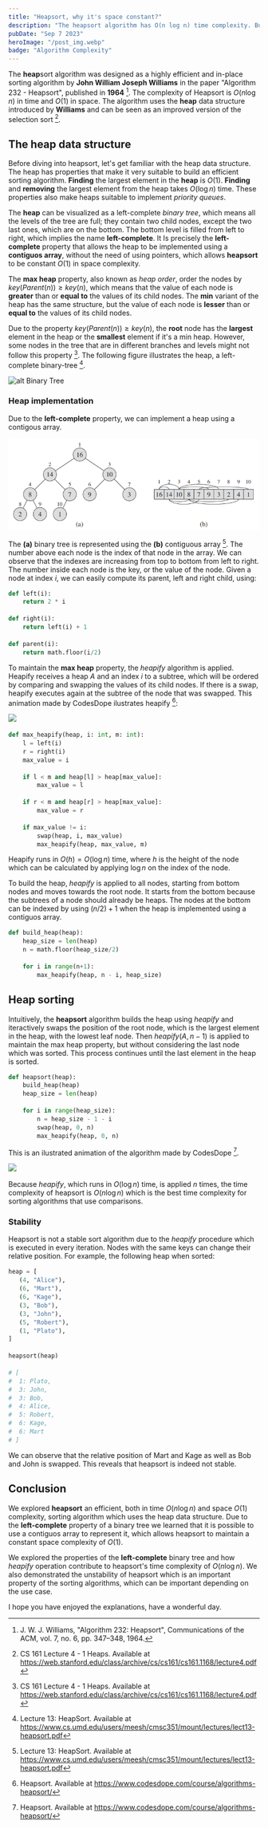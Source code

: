 ```yaml
---
title: "Heapsort, why it's space constant?"
description: "The heapsort algorithm has O(n log n) time complexity. But it uses the heap data structure and has O(1) space complexity, why?"
pubDate: "Sep 7 2023"
heroImage: "/post_img.webp"
badge: "Algorithm Complexity"
---
```


The **heap**sort algorithm was designed as a highly efficient and in-place sorting algorithm by **John William Joseph Williams** in the paper "Algorithm 232 - Heapsort", published in **1964** [^1].
The complexity of Heapsort is $O(n \log n)$ in time and $O(1)$ in space.
The algorithm uses the **heap** data structure introduced by **Williams** and can be seen as an improved version of the selection sort [^2].

## The heap data structure

Before diving into heapsort, let's get familiar with the heap data structure.
The heap has properties that make it very suitable to build an efficient sorting algorithm.
**Finding** the largest element in the **heap** is $O(1)$.
**Finding** and **removing** the largest element from the heap takes $O(\log n)$ time.
These properties also make heaps suitable to implement *priority queues*.

The **heap** can be visualized as a left-complete *binary tree*, which means all the levels of the tree are full;
they contain two child nodes, except the two last ones, which are on the bottom.
The bottom level is filled from left to right, which implies the name **left-complete**.
It Is precisely the **left-complete** property that allows the heap to be implemented using a **contiguos array**, without the need of using pointers, which allows **heapsort** to be constant $O(1)$ in space complexity.

The **max heap** property, also known as *heap order*, order the nodes by $key(Parent(n)) \ge key(n)$, which means that the value of each node is **greater** than or **equal to** the values of its child nodes.
The **min** variant of the heap has the same structure, but the value of each node is **lesser** than or **equal to** the values of its child nodes.

Due to the property $key(Parent(n)) \ge key(n)$, the **root** node has the **largest** element in the heap or the **smallest** element if it's a min heap.
However, some nodes in the tree that are in different branches and levels might not follow this property [^2].
The following figure illustrates the heap, a left-complete binary-tree [^3].

![alt Binary Tree](https://i.imgur.com/GkvM9Y2.png)

### Heap implementation

Due to the **left-complete** property, we can implement a heap using a contigous array.

![alt Heap array implementation](https://raw.githubusercontent.com/huzaifaarain/mime/master/heapsort.png)

The **(a)** binary tree is represented using the **(b)** contiguous array [^3].
The number above each node is the index of that node in the array.
We can observe that the indexes are increasing from top to bottom from left to right.
The number inside each node is the key, or the value of the node.
Given a node at index $i$, we can easily compute its parent, left and right child, using:

```python
def left(i):
    return 2 * i

def right(i):
    return left(i) + 1

def parent(i):
    return math.floor(i/2)
```

To maintain the **max heap** property, the *heapify* algorithm is applied.
Heapify receives a heap $A$ and an index $i$ to a subtree, which will be ordered by comparing and swapping the values of its child nodes.
If there is a swap, heapify executes again at the subtree of the node that was swapped.
This animation made by CodesDope ilustrates heapify [^4]:

![](https://www.codesdope.com/staticroot/images/algorithm/heapsort1.gif)

```python
def max_heapify(heap, i: int, m: int):
    l = left(i)
    r = right(i)
    max_value = i

    if l < m and heap[l] > heap[max_value]:
        max_value = l

    if r < m and heap[r] > heap[max_value]:
        max_value = r

    if max_value != i:
        swap(heap, i, max_value)
        max_heapify(heap, max_value, m)
```

Heapify runs in $O(h) = O(\log n)$ time, where $h$ is the height of the node which can be calculated by applying $\log n$ on the index of the node.

To build the heap, $heapify$ is applied to all nodes, starting from bottom nodes and moves towards the root node.
It starts from the bottom because the subtrees of a node should already be heaps.
The nodes at the bottom can be indexed by using $(n/2) + 1$ when the heap is implemented using a contiguos array.

```python
def build_heap(heap):
    heap_size = len(heap)
    n = math.floor(heap_size/2)

    for i in range(n+1):
        max_heapify(heap, n - i, heap_size)
```


## Heap sorting

Intuitively, the **heapsort** algorithm builds the heap using $heapify$ and iteractively swaps the position of the root node, which is the largest element in the heap, with the lowest leaf node.
Then $heapify(A, n-1)$ is applied to maintain the max heap property, but without considering the last node which was sorted.
This process continues until the last element in the heap is sorted.

```python
def heapsort(heap):
    build_heap(heap)
    heap_size = len(heap)

    for i in range(heap_size):
        n = heap_size - 1 - i
        swap(heap, 0, n)
        max_heapify(heap, 0, n)
```

This is an ilustrated animation of the algorithm made by CodesDope [^4].

![](https://www.codesdope.com/staticroot/images/algorithm/heapsort2.gif)

Because $heapify$, which runs in $O(\log n)$ time, is applied $n$ times,
the time complexity of heapsort is $O(n \log n)$
which is the best time complexity for sorting algorithms that use comparisons.


### Stability

Heapsort is not a stable sort algorithm due to the $heapify$ procedure which is executed in every iteration.
Nodes with the same keys can change their relative position.
For example, the following heap when sorted:

```python
heap = [
   (4, "Alice"),
   (6, "Mart"),
   (6, "Kage"),
   (3, "Bob"),
   (3, "John"),
   (5, "Robert"),
   (1, "Plato"),
]

heapsort(heap)

# [
#  1: Plato,
#  3: John, 
#  3: Bob, 
#  4: Alice, 
#  5: Robert, 
#  6: Kage, 
#  6: Mart
# ]
```

We can observe that the relative position of Mart and Kage as well as Bob and John is swapped.
This reveals that heapsort is indeed not stable.


## Conclusion

We explored **heapsort** an efficient, both in time $O(n \log n)$ and space $O(1)$ complexity,
sorting algorithm which uses the heap data structure.
Due to the **left-complete** property of a binary tree we learned that it is possible to use a contiguos array to represent it,
which allows heapsort to maintain a constant space complexity of $O(1)$.

We explored the properties of the **left-complete** binary tree and how $heapify$ operation contribute to heapsort's time complexity of $O(n \log n)$.
We also demonstrated the unstability of heapsort which is an important property of the sorting algorithms, which can be important depending on the use case.

I hope you have enjoyed the explanations, have a wonderful day.


[^1]: J. W. J. Williams, "Algorithm 232: Heapsort", Communications of the ACM, vol. 7, no. 6, pp. 347–348, 1964.
[^2]: CS 161 Lecture 4 - 1 Heaps. Available at https://web.stanford.edu/class/archive/cs/cs161/cs161.1168/lecture4.pdf
[^3]: Lecture 13: HeapSort. Available at https://www.cs.umd.edu/users/meesh/cmsc351/mount/lectures/lect13-heapsort.pdf
[^4]: Heapsort. Available at https://www.codesdope.com/course/algorithms-heapsort/

